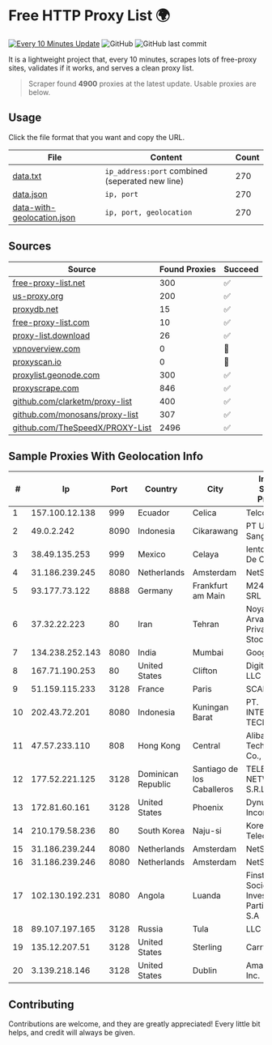 
# Free HTTP Proxy List 🌍

[![Every 10 Minutes Update](https://github.com/mertguvencli/http-proxy-list/actions/workflows/main.yml/badge.svg?branch=main)](https://github.com/mertguvencli/http-proxy-list/actions/workflows/main.yml)
![GitHub](https://img.shields.io/github/license/mertguvencli/http-proxy-list)
![GitHub last commit](https://img.shields.io/github/last-commit/mertguvencli/http-proxy-list)

It is a lightweight project that, every 10 minutes, scrapes lots of free-proxy sites, validates if it works, and serves a clean proxy list.


> Scraper found **4900** proxies at the latest update. Usable proxies are below.

## Usage

Click the file format that you want and copy the URL.


|File|Content|Count|
|----|-------|-----|
|[data.txt](https://raw.githubusercontent.com/mertguvencli/http-proxy-list/main/proxy-list/data.txt)|`ip_address:port` combined (seperated new line)|270|
|[data.json](https://raw.githubusercontent.com/mertguvencli/http-proxy-list/main/proxy-list/data.json)|`ip, port`|270|
|[data-with-geolocation.json](https://raw.githubusercontent.com/mertguvencli/http-proxy-list/main/proxy-list/data-with-geolocation.json)|`ip, port, geolocation`|270|

## Sources

|Source|Found Proxies|Succeed|
|------|-------------|-------|
|[free-proxy-list.net](https://free-proxy-list.net)|300|✅|
|[us-proxy.org](https://www.us-proxy.org)|200|✅|
|[proxydb.net](http://proxydb.net)|15|✅|
|[free-proxy-list.com](https://free-proxy-list.com/?page=&port=&type%5B%5D=http&type%5B%5D=https&up_time=0&search=Search)|10|✅|
|[proxy-list.download](https://www.proxy-list.download/HTTP)|26|✅|
|[vpnoverview.com](https://vpnoverview.com/privacy/anonymous-browsing/free-proxy-servers)|0|🚫|
|[proxyscan.io](https://www.proxyscan.io)|0|🚫|
|[proxylist.geonode.com](https://proxylist.geonode.com/api/proxy-list?limit=300&page=1&sort_by=lastChecked&sort_type=desc&protocols=http,https)|300|✅|
|[proxyscrape.com](https://api.proxyscrape.com/v2/?request=displayproxies&protocol=http&timeout=10000&country=all&ssl=all&anonymity=all)|846|✅|
|[github.com/clarketm/proxy-list](https://raw.githubusercontent.com/clarketm/proxy-list/master/proxy-list-raw.txt)|400|✅|
|[github.com/monosans/proxy-list](https://raw.githubusercontent.com/monosans/proxy-list/main/proxies/http.txt)|307|✅|
|[github.com/TheSpeedX/PROXY-List](https://raw.githubusercontent.com/TheSpeedX/PROXY-List/master/http.txt)|2496|✅|


## Sample Proxies With Geolocation Info

|#|Ip|Port|Country|City|Internet Service Provider|
|-|--|----|-------|----|-------------------------|
|1|157.100.12.138|999|Ecuador|Celica|Telconet S.A|
|2|49.0.2.242|8090|Indonesia|Cikarawang|PT Usaha Adi Sanggoro|
|3|38.49.135.253|999|Mexico|Celaya|Ientc S De RL De CV|
|4|31.186.239.245|8080|Netherlands|Amsterdam|NetSkope Inc|
|5|93.177.73.122|8888|Germany|Frankfurt am Main|M247 Europe SRL|
|6|37.32.22.223|80|Iran|Tehran|Noyan Abr Arvan Co. ( Private Joint Stock)|
|7|134.238.252.143|8080|India|Mumbai|Google LLC|
|8|167.71.190.253|80|United States|Clifton|DigitalOcean, LLC|
|9|51.159.115.233|3128|France|Paris|SCALEWAY|
|10|202.43.72.201|8080|Indonesia|Kuningan Barat|PT. INTERLINK TECHNOLOGY|
|11|47.57.233.110|808|Hong Kong|Central|Alibaba (US) Technology Co., Ltd.|
|12|177.52.221.125|3128|Dominican Republic|Santiago de los Caballeros|TELERY NETWORKS, S.R.L|
|13|172.81.60.161|3128|United States|Phoenix|Dynu Systems Incorporated|
|14|210.179.58.236|80|South Korea|Naju-si|Korea Telecom|
|15|31.186.239.244|8080|Netherlands|Amsterdam|NetSkope Inc|
|16|31.186.239.246|8080|Netherlands|Amsterdam|NetSkope Inc|
|17|102.130.192.231|8080|Angola|Luanda|Finstar - Sociedade de Investimento e Participacoes S.A|
|18|89.107.197.165|3128|Russia|Tula|LLC TK Altair|
|19|135.12.207.51|3128|United States|Sterling|Carrytel|
|20|3.139.218.146|3128|United States|Dublin|Amazon.com, Inc.|



## Contributing

Contributions are welcome, and they are greatly appreciated! Every
little bit helps, and credit will always be given.


